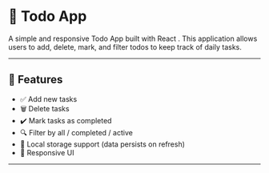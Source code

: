 
# 📝 Todo App

A simple and responsive Todo App built with React . This application allows users to add, delete, mark, and filter todos to keep track of daily tasks.

---

## 🚀 Features

- ✅ Add new tasks
- 🗑️ Delete tasks
- ✔️ Mark tasks as completed
- 🔍 Filter by all / completed / active
- 💾 Local storage support (data persists on refresh)
- 🎨 Responsive UI

---
